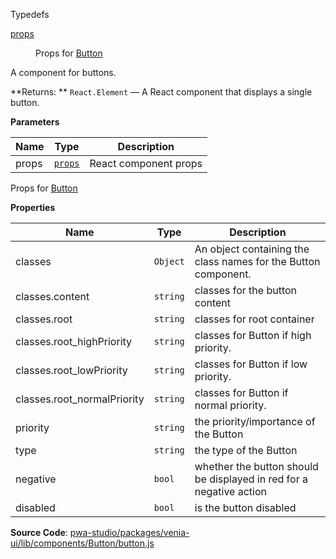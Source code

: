 
Typedefs

<dl>
<dt><a href="#props">props</a></dt>
<dd>

Props for [Button](#Button)

</dd>
</dl>


A component for buttons.

**Returns: **
`React.Element`
   — A React component that displays a single button.

**Parameters**

| Name | Type | Description |
| --- | --- | --- |
| props | [`props`](#props) | React component props |


Props for [Button](#Button)

**Properties**

| Name | Type | Description |
| --- | --- | --- |
| classes | `Object` | An object containing the class names for the Button component. |
| classes.content | `string` | classes for the button content |
| classes.root | `string` | classes for root container |
| classes.root_highPriority | `string` | classes for Button if high priority. |
| classes.root_lowPriority | `string` | classes for Button if low priority. |
| classes.root_normalPriority | `string` | classes for Button if normal priority. |
| priority | `string` | the priority/importance of the Button |
| type | `string` | the type of the Button |
| negative | `bool` | whether the button should be displayed in red for a negative action |
| disabled | `bool` | is the button disabled |



**Source Code**: [pwa-studio/packages/venia-ui/lib/components/Button/button.js](https://github.com/magento/pwa-studio/blob/develop/packages/venia-ui/lib/components/Button/button.js)